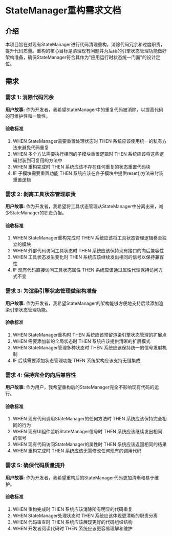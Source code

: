 # StateManager重构需求文档

## 介绍

本项目旨在对现有StateManager进行代码清理重构，消除代码冗余和过度职责，提升代码质量。重构的核心目标是清理现有问题并为后续的引擎状态管理功能做好架构准备，确保StateManager符合其作为"应用运行时状态统一门面"的设计定位。

## 需求

### 需求 1: 消除代码冗余

**用户故事:** 作为开发者，我希望StateManager中的重复代码被消除，以提高代码的可维护性和一致性。

#### 验收标准

1. WHEN StateManager需要重置处理状态时 THEN 系统应该使用统一的私有方法来避免代码重复
2. WHEN 多个方法需要执行相同的子模块重置逻辑时 THEN 系统应该将这些逻辑封装到可复用的方法中
3. WHEN 重构完成时 THEN 系统应该不存在任何重复的状态重置代码块
4. IF 子模块需要重置功能 THEN 系统应该在各子模块中提供reset()方法来封装重置逻辑

### 需求 2: 剥离工具状态管理职责

**用户故事:** 作为开发者，我希望将工具状态管理从StateManager中分离出来，减少StateManager的职责负担。

#### 验收标准

1. WHEN StateManager重构完成时 THEN 系统应该将工具状态管理逻辑移至独立的模块
2. WHEN 外部代码访问工具状态时 THEN 系统应该保持现有接口的向后兼容性
3. WHEN 工具状态发生变化时 THEN 系统应该继续发出相同的信号以保持兼容性
4. IF 现有代码直接访问工具状态属性 THEN 系统应该通过属性代理保持访问方式不变

### 需求 3: 为渲染引擎状态管理做架构准备

**用户故事:** 作为开发者，我希望StateManager的架构能够方便地支持后续添加渲染引擎状态管理功能。

#### 验收标准

1. WHEN StateManager重构时 THEN 系统应该预留渲染引擎状态管理的扩展点
2. WHEN 需要添加新的全局状态时 THEN 系统应该提供清晰的扩展模式
3. WHEN StateManager管理多种状态时 THEN 系统应该保持统一的信号发射机制
4. IF 后续需要添加状态管理功能 THEN 系统架构应该支持无缝集成

### 需求 4: 保持完全的向后兼容性

**用户故事:** 作为用户，我希望重构后的StateManager完全不影响现有代码的运行。

#### 验收标准

1. WHEN 现有代码调用StateManager的任何方法时 THEN 系统应该保持完全相同的行为
2. WHEN 现有UI组件监听StateManager信号时 THEN 系统应该继续发出相同的信号
3. WHEN 现有代码访问StateManager的属性时 THEN 系统应该返回相同的结果
4. WHEN 重构完成时 THEN 系统应该无需修改任何现有的调用代码

### 需求 5: 确保代码质量提升

**用户故事:** 作为开发者，我希望重构后的StateManager代码更加清晰和易于维护。

#### 验收标准

1. WHEN 重构完成时 THEN 系统应该消除所有明显的代码重复
2. WHEN StateManager处理状态时 THEN 系统应该体现更清晰的职责分离
3. WHEN 代码审查时 THEN 系统应该展现更好的代码组织结构
4. WHEN 开发者阅读代码时 THEN 系统应该更容易理解和维护